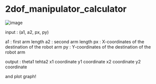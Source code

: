 # 2dof_manipulator_calculator


![image](https://user-images.githubusercontent.com/81808758/190859297-138d7569-7b13-4528-b2e9-b68b4ae1d4df.png)

input : (a1, a2, px, py)

a1 : first arm length
a2 : second arm length
px : X-coordinates of the destination of the robot arm
py : Y-coordinates of the destination of the robot arm

output :
  theta1
  tehta2
  x1 coordinate
  y1 coordinate
  x2 coordinate
  y2 coordinate

and plot graph!
